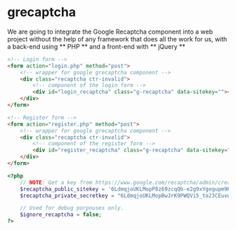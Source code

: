 # grecaptcha

We are going to integrate the Google Recaptcha component into a web project without the help of any framework that does all the work for us, with a back-end using ** PHP ** and a front-end with ** jQuery **

```html
<!-- Login form -->
<form action="login.php" method="post">
    <!-- wrapper for google grecaptcha component -->
    <div class="recaptcha ctr-invalid">
        <!-- component of the login form --> 
        <div id="login_recaptcha" class="g-recaptcha" data-sitekey=""></div>
    </div>
</form>

<!-- Register form -->
<form action="register.php" method="post">
    <!-- wrapper for google grecaptcha component -->
    <div class="recaptcha ctr-invalid">
        <!-- component of the register form --> 
        <div id="register_recaptcha" class="g-recaptcha" data-sitekey=""></div>
    </div>
</form>
```

```php
<?php
    // NOTE: Get a key from https://www.google.com/recaptcha/admin/create
    $recaptcha_public_sitekey = '6LdmqjoUKLMopP8z69zcqQb-e2g9xYgegupm9KB2';
    $recaptcha_private_secretkey = "6LdmqjoUKLMopBwJrK9PWQVi5_to23CEuvw9bYcJ";

    // Used for debug porpouses only.
    $ignore_recaptcha = false;
?>
```

